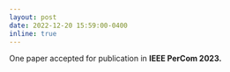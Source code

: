 ```yaml
---
layout: post
date: 2022-12-20 15:59:00-0400
inline: true
---
```


One paper accepted for publication in <strong> IEEE PerCom 2023.<strong>
